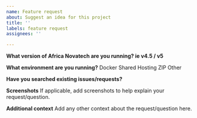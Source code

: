 ```yaml
---
name: Feature request
about: Suggest an idea for this project
title: ''
labels: feature request
assignees: ''

---
```


**What version of Africa Novatech are you running? ie v4.5 / v5**

**What environment are you running?**
Docker
Shared Hosting
ZIP
Other

**Have you searched existing issues/requests?**

**Screenshots**
If applicable, add screenshots to help explain your request/question.

**Additional context**
Add any other context about the request/question here.
